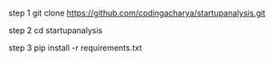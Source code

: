 step 1
git clone https://github.com/codingacharya/startupanalysis.git

step 2
cd startupanalysis

step 3
pip install -r requirements.txt
